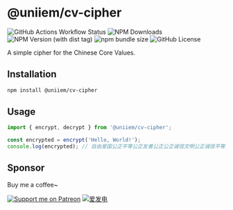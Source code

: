 # @uniiem/cv-cipher

![GitHub Actions Workflow Status](https://img.shields.io/github/actions/workflow/status/HoshinoSuzumi/core-values-cipher/ci.yml)
![NPM Downloads](https://img.shields.io/npm/dm/%40uniiem%2Fcv-cipher)
![NPM Version (with dist tag)](https://img.shields.io/npm/v/%40uniiem%2Fcv-cipher/latest)
![npm bundle size](https://img.shields.io/bundlephobia/min/%40uniiem%2Fcv-cipher)
![GitHub License](https://img.shields.io/github/license/HoshinoSuzumi/core-values-cipher)

A simple cipher for the Chinese Core Values.

## Installation

```bash
npm install @uniiem/cv-cipher
```

## Usage

```typescript
import { encrypt, decrypt } from '@uniiem/cv-cipher';

const encrypted = encrypt('Hello, World!');
console.log(encrypted); // 自由爱国公正平等公正友善公正公正诚信文明公正诚信平等文明诚信文明文明富强平等法治公正诚信平等法治文明公正诚信文明公正自由文明民主
```

## Sponsor

Buy me a coffee~

[![Support me on Patreon](https://img.shields.io/endpoint.svg?url=https%3A%2F%2Fshieldsio-patreon.vercel.app%2Fapi%3Fusername%3D5ANK41%26type%3Dpledges&style=flat)](https://patreon.com/5ANK41)
[![爱发电](https://afdian.moeci.com/11/badge.svg)](https://afdian.net/a/hoshino_suzumi)
